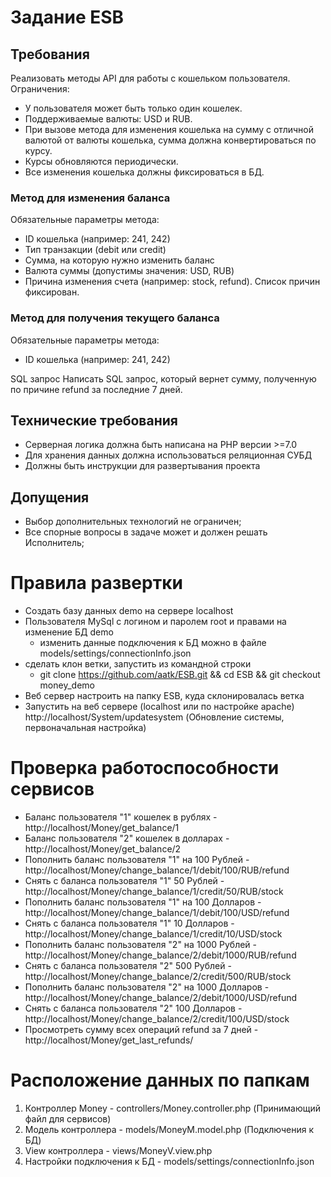 # Задание ESB

## Требования
Реализовать методы API для работы с кошельком пользователя. Ограничения:
* У пользователя может быть только один кошелек.
* Поддерживаемые валюты: USD и RUB.
* При вызове метода для изменения кошелька на сумму с отличной валютой от
валюты кошелька, сумма должна конвертироваться по курсу.
* Курсы обновляются периодически.
* Все изменения кошелька должны фиксироваться в БД.

### Метод для изменения баланса
Обязательные параметры метода:
* ID кошелька (например: 241, 242)
* Тип транзакции (debit или credit)
* Сумма, на которую нужно изменить баланс
* Валюта суммы (допустимы значения: USD, RUB)
* Причина изменения счета (например: stock, refund). Список причин фиксирован.
### Метод для получения текущего баланса
Обязательные параметры метода:
* ID кошелька (например: 241, 242)

SQL запрос
Написать SQL запрос, который вернет сумму, полученную по причине refund за
последние 7 дней.

## Технические требования
* Серверная логика должна быть написана на PHP версии >=7.0
* Для хранения данных должна использоваться реляционная СУБД
* Должны быть инструкции для развертывания проекта

## Допущения
* Выбор дополнительных технологий не ограничен;
* Все спорные вопросы в задаче может и должен решать Исполнитель;

# Правила развертки
* Создать базу данных demo на сервере localhost
* Пользователя MySql с логином и паролем root и правами на изменение БД demo 
  * изменить данные подключения к БД можно в файле models/settings/connectionInfo.json
* сделать клон ветки, запустить из командной строки
  * git clone https://github.com/aatk/ESB.git && cd ESB && git checkout money_demo
* Веб сервер настроить на папку ESB, куда склонировалась ветка 
* Запустить на веб сервере (localhost или по настройке apache) http://localhost/System/updatesystem (Обновление системы, первоначальная настройка)
# Проверка работоспособности сервисов
* Баланс пользователя "1" кошелек в рублях - http://localhost/Money/get_balance/1
* Баланс пользователя "2" кошелек в долларах - http://localhost/Money/get_balance/2
* Пополнить баланс пользователя "1" на 100 Рублей - http://localhost/Money/change_balance/1/debit/100/RUB/refund
* Снять с баланса пользователя "1" 50 Рублей - http://localhost/Money/change_balance/1/credit/50/RUB/stock
* Пополнить баланс пользователя "1" на 100 Долларов - http://localhost/Money/change_balance/1/debit/100/USD/refund
* Снять с баланса пользователя "1" 10 Долларов - http://localhost/Money/change_balance/1/credit/10/USD/stock
* Пополнить баланс пользователя "2" на 1000 Рублей - http://localhost/Money/change_balance/2/debit/1000/RUB/refund
* Снять с баланса пользователя "2" 500 Рублей - http://localhost/Money/change_balance/2/credit/500/RUB/stock
* Пополнить баланс пользователя "2" на 1000 Долларов - http://localhost/Money/change_balance/2/debit/1000/USD/refund
* Снять с баланса пользователя "2" 100 Долларов - http://localhost/Money/change_balance/2/credit/100/USD/stock
* Просмотреть сумму всех операций refund за 7 дней - http://localhost/Money/get_last_refunds/
# Расположение данных по папкам
1. Контроллер Money - controllers/Money.controller.php (Принимающий файл для сервисов)
2. Модель контроллера - models/MoneyM.model.php (Подключения к БД)
3. View контроллера - views/MoneyV.view.php
4. Настройки подключения к БД - models/settings/connectionInfo.json